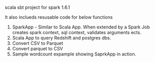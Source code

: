 scala sbt project for spark 1.6.1

It also inclueds resusable code for below functions

1. SparkApp - Similar to Scala App. When extended by a Spark Job creates spark context, sql context, validates arguments ects.
2. Scala App to query Redshift and postgres dbs.
3. Convert CSV to Parquet
4. Convert parquet to CSV
5. Sample wordcount expample showing SaprkApp in action.

